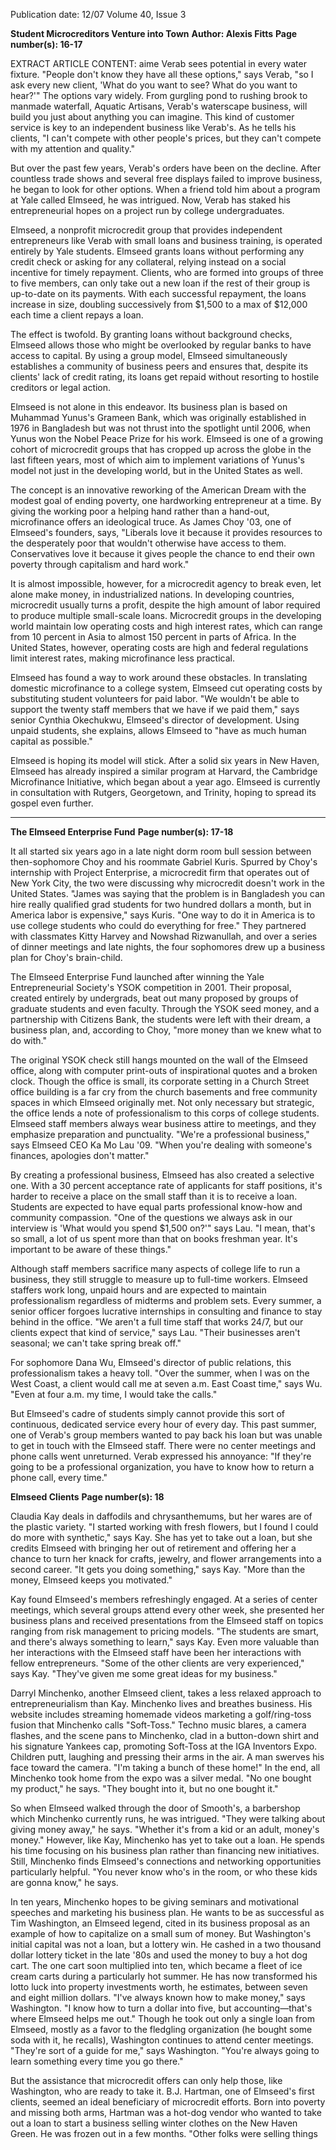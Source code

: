 Publication date: 12/07
Volume 40, Issue 3

**Student Microcreditors Venture into Town**
**Author: Alexis Fitts**
**Page number(s): 16-17**

EXTRACT ARTICLE CONTENT:
aime Verab sees potential in every water fixture. "People don't know they have all these options," says Verab, "so I ask every new client, 'What do you want to see? What do you want to hear?'" 
The options vary widely. From gurgling pond to rushing brook to manmade waterfall, Aquatic Artisans, Verab's waterscape business, will build you just about anything you can imagine. This kind of customer service is key to an independent business like Verab's. As he tells his clients, "I can't compete with other people's prices, but they can't compete with my attention and quality." 

But over the past few years, Verab's orders have been on the decline. After countless trade shows and several free displays failed to improve business, he began to look for other options. When a friend told him about a program at Yale called Elmseed, he was intrigued. Now, Verab has staked his entrepreneurial hopes on a project run by college undergraduates. 

Elmseed, a nonprofit microcredit group that provides independent entrepreneurs like Verab with small loans and business training, is operated entirely by Yale students. Elmseed grants loans without performing any credit check or asking for any collateral, relying instead on a social incentive for timely repayment. Clients, who are formed into groups of three to five members, can only take out a new loan if the rest of their group is up-to-date on its payments. With each successful repayment, the loans increase in size, doubling successively from $1,500 to a max of $12,000 each time a client repays a loan. 

The effect is twofold. By granting loans without background checks, Elmseed allows those who might be overlooked by regular banks to have access to capital. By using a group model, Elmseed simultaneously establishes a community of business peers and ensures that, despite its clients' lack of credit rating, its loans get repaid without resorting to hostile creditors or legal action. 

Elmseed is not alone in this endeavor. Its business plan is based on Muhammad Yunus's Grameen Bank, which was originally established in 1976 in Bangladesh but was not thrust into the spotlight until 2006, when Yunus won the Nobel Peace Prize for his work. Elmseed is one of a growing cohort of microcredit groups that has cropped up across the globe in the last fifteen years, most of which aim to implement variations of Yunus's model not just in the developing world, but in the United States as well. 

The concept is an innovative reworking of the American Dream with the modest goal of ending poverty, one hardworking entrepreneur at a time. By giving the working poor a helping hand rather than a hand-out, microfinance offers an ideological truce. As James Choy '03, one of Elmseed's founders, says, "Liberals love it because it provides resources to the desperately poor that wouldn't otherwise have access to them. Conservatives love it because it gives people the chance to end their own poverty through capitalism and hard work." 

It is almost impossible, however, for a microcredit agency to break even, let alone make money, in industrialized nations. In developing countries, microcredit usually turns a profit, despite the high amount of labor required to produce multiple small-scale loans. Microcredit groups in the developing world maintain low operating costs and high interest rates, which can range from 10 percent in Asia to almost 150 percent in parts of Africa. In the United States, however, operating costs are high and federal regulations limit interest rates, making microfinance less practical. 

Elmseed has found a way to work around these obstacles. In translating domestic microfinance to a college system, Elmseed cut operating costs by substituting student volunteers for paid labor. "We wouldn't be able to support the twenty staff members that we have if we paid them," says senior Cynthia Okechukwu, Elmseed's director of development. Using unpaid students, she explains, allows Elmseed to "have as much human capital as possible." 

Elmseed is hoping its model will stick. After a solid six years in New Haven, Elmseed has already inspired a similar program at Harvard, the Cambridge Microfinance Initiative, which began about a year ago. Elmseed is currently in consultation with Rutgers, Georgetown, and Trinity, hoping to spread its gospel even further. 


---

**The Elmseed Enterprise Fund**
**Page number(s): 17-18**

It all started six years ago in a late night dorm room bull session between then-sophomore Choy and his roommate Gabriel Kuris. Spurred by Choy's internship with Project Enterprise, a microcredit firm that operates out of New York City, the two were discussing why microcredit doesn't work in the United States. "James was saying that the problem is in Bangladesh you can hire really qualified grad students for two hundred dollars a month, but in America labor is expensive," says Kuris. "One way to do it in America is to use college students who could do everything for free." They partnered with classmates Kitty Harvey and Nowshad Rizwanullah, and over a series of dinner meetings and late nights, the four sophomores drew up a business plan for Choy's brain-child. 

The Elmseed Enterprise Fund launched after winning the Yale Entrepreneurial Society's YSOK competition in 2001. Their proposal, created entirely by undergrads, beat out many proposed by groups of graduate students and even faculty. Through the YSOK seed money, and a partnership with Citizens Bank, the students were left with their dream, a business plan, and, according to Choy, "more money than we knew what to do with." 

The original YSOK check still hangs mounted on the wall of the Elmseed office, along with computer print-outs of inspirational quotes and a broken clock. Though the office is small, its corporate setting in a Church Street office building is a far cry from the church basements and free community spaces in which Elmseed originally met. Not only necessary but strategic, the office lends a note of professionalism to this corps of college students. Elmseed staff members always wear business attire to meetings, and they emphasize preparation and punctuality. "We're a professional business," says Elmseed CEO Ka Mo Lau '09. "When you're dealing with someone's finances, apologies don't matter." 

By creating a professional business, Elmseed has also created a selective one. With a 30 percent acceptance rate of applicants for staff positions, it's harder to receive a place on the small staff than it is to receive a loan. Students are expected to have equal parts professional know-how and community compassion. "One of the questions we always ask in our interview is 'What would you spend $1,500 on?'" says Lau. "I mean, that's so small, a lot of us spent more than that on books freshman year. It's important to be aware of these things." 

Although staff members sacrifice many aspects of college life to run a business, they still struggle to measure up to full-time workers. Elmseed staffers work long, unpaid hours and are expected to maintain professionalism regardless of midterms and problem sets. Every summer, a senior officer forgoes lucrative internships in consulting and finance to stay behind in the office. "We aren't a full time staff that works 24/7, but our clients expect that kind of service," says Lau. "Their businesses aren't seasonal; we can't take spring break off." 

For sophomore Dana Wu, Elmseed's director of public relations, this professionalism takes a heavy toll. "Over the summer, when I was on the West Coast, a client would call me at seven a.m. East Coast time," says Wu. "Even at four a.m. my time, I would take the calls." 

But Elmseed's cadre of students simply cannot provide this sort of continuous, dedicated service every hour of every day. This past summer, one of Verab's group members wanted to pay back his loan but was unable to get in touch with the Elmseed staff. There were no center meetings and phone calls went unreturned. Verab expressed his annoyance: "If they're going to be a professional organization, you have to know how to return a phone call, every time." 



**Elmseed Clients**
**Page number(s): 18**

Claudia Kay deals in daffodils and chrysanthemums, but her wares are of the plastic variety. "I started working with fresh flowers, but I found I could do more with synthetic," says Kay. She has yet to take out a loan, but she credits Elmseed with bringing her out of retirement and offering her a chance to turn her knack for crafts, jewelry, and flower arrangements into a second career. "It gets you doing something," says Kay. "More than the money, Elmseed keeps you motivated." 

Kay found Elmseed's members refreshingly engaged. At a series of center meetings, which several groups attend every other week, she presented her business plans and received presentations from the Elmseed staff on topics ranging from risk management to pricing models. "The students are smart, and there's always something to learn," says Kay. Even more valuable than her interactions with the Elmseed staff have been her interactions with fellow entrepreneurs. "Some of the other clients are very experienced," says Kay. "They've given me some great ideas for my business." 

Darryl Minchenko, another Elmseed client, takes a less relaxed approach to entrepreneurialism than Kay. Minchenko lives and breathes business. His website includes streaming homemade videos marketing a golf/ring-toss fusion that Minchenko calls "Soft-Toss." Techno music blares, a camera flashes, and the scene pans to Minchenko, clad in a button-down shirt and his signature Yankees cap, promoting Soft-Toss at the IGA Inventors Expo. Children putt, laughing and pressing their arms in the air. A man swerves his face toward the camera. "I'm taking a bunch of these home!" In the end, all Minchenko took home from the expo was a silver medal. "No one bought my product," he says. "They bought into it, but no one bought it." 

So when Elmseed walked through the door of Smooth's, a barbershop which Minchenko currently runs, he was intrigued. "They were talking about giving money away," he says. "Whether it's from a kid or an adult, money's money." However, like Kay, Minchenko has yet to take out a loan. He spends his time focusing on his business plan rather than financing new initiatives. Still, Minchenko finds Elmseed's connections and networking opportunities particularly helpful. "You never know who's in the room, or who these kids are gonna know," he says. 

In ten years, Minchenko hopes to be giving seminars and motivational speeches and marketing his business plan. He wants to be as successful as Tim Washington, an Elmseed legend, cited in its business proposal as an example of how to capitalize on a small sum of money. But Washington's initial capital was not a loan, but a lottery win. He cashed in a two thousand dollar lottery ticket in the late '80s and used the money to buy a hot dog cart. The one cart soon multiplied into ten, which became a fleet of ice cream carts during a particularly hot summer. He has now transformed his lotto luck into property investments worth, he estimates, between seven and eight million dollars. "I've always known how to make money," says Washington. "I know how to turn a dollar into five, but accounting—that's where Elmseed helps me out." Though he took out only a single loan from Elmseed, mostly as a favor to the fledgling organization (he bought some soda with it, he recalls), Washington continues to attend center meetings. "They're sort of a guide for me," says Washington. "You're always going to learn something every time you go there." 

But the assistance that microcredit offers can only help those, like Washington, who are ready to take it. B.J. Hartman, one of Elmseed's first clients, seemed an ideal beneficiary of microcredit efforts. Born into poverty and missing both arms, Hartman was a hot-dog vendor who wanted to take out a loan to start a business selling winter clothes on the New Haven Green. He was frozen out in a few months. "Other folks were selling things